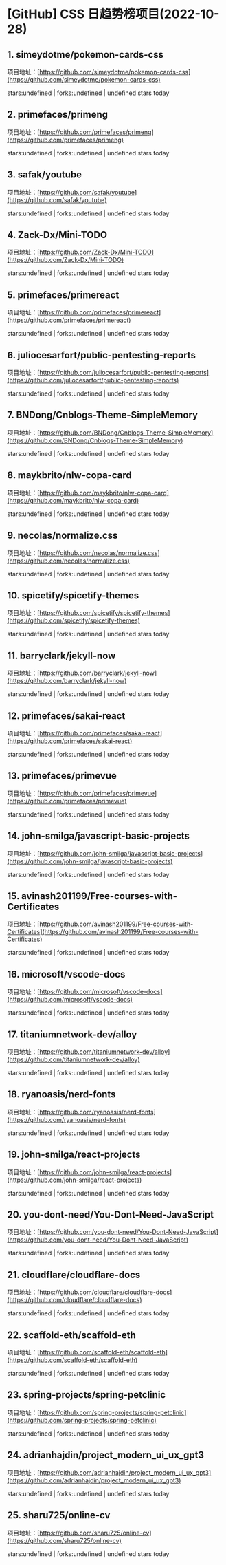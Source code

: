 # [GitHub] CSS 日趋势榜项目(2022-10-28)

## 1. simeydotme/pokemon-cards-css 

项目地址：[https://github.com/simeydotme/pokemon-cards-css](https://github.com/simeydotme/pokemon-cards-css)

stars:undefined | forks:undefined | undefined stars today 



## 2. primefaces/primeng 

项目地址：[https://github.com/primefaces/primeng](https://github.com/primefaces/primeng)

stars:undefined | forks:undefined | undefined stars today 



## 3. safak/youtube 

项目地址：[https://github.com/safak/youtube](https://github.com/safak/youtube)

stars:undefined | forks:undefined | undefined stars today 



## 4. Zack-Dx/Mini-TODO 

项目地址：[https://github.com/Zack-Dx/Mini-TODO](https://github.com/Zack-Dx/Mini-TODO)

stars:undefined | forks:undefined | undefined stars today 



## 5. primefaces/primereact 

项目地址：[https://github.com/primefaces/primereact](https://github.com/primefaces/primereact)

stars:undefined | forks:undefined | undefined stars today 



## 6. juliocesarfort/public-pentesting-reports 

项目地址：[https://github.com/juliocesarfort/public-pentesting-reports](https://github.com/juliocesarfort/public-pentesting-reports)

stars:undefined | forks:undefined | undefined stars today 



## 7. BNDong/Cnblogs-Theme-SimpleMemory 

项目地址：[https://github.com/BNDong/Cnblogs-Theme-SimpleMemory](https://github.com/BNDong/Cnblogs-Theme-SimpleMemory)

stars:undefined | forks:undefined | undefined stars today 



## 8. maykbrito/nlw-copa-card 

项目地址：[https://github.com/maykbrito/nlw-copa-card](https://github.com/maykbrito/nlw-copa-card)

stars:undefined | forks:undefined | undefined stars today 



## 9. necolas/normalize.css 

项目地址：[https://github.com/necolas/normalize.css](https://github.com/necolas/normalize.css)

stars:undefined | forks:undefined | undefined stars today 



## 10. spicetify/spicetify-themes 

项目地址：[https://github.com/spicetify/spicetify-themes](https://github.com/spicetify/spicetify-themes)

stars:undefined | forks:undefined | undefined stars today 



## 11. barryclark/jekyll-now 

项目地址：[https://github.com/barryclark/jekyll-now](https://github.com/barryclark/jekyll-now)

stars:undefined | forks:undefined | undefined stars today 



## 12. primefaces/sakai-react 

项目地址：[https://github.com/primefaces/sakai-react](https://github.com/primefaces/sakai-react)

stars:undefined | forks:undefined | undefined stars today 



## 13. primefaces/primevue 

项目地址：[https://github.com/primefaces/primevue](https://github.com/primefaces/primevue)

stars:undefined | forks:undefined | undefined stars today 



## 14. john-smilga/javascript-basic-projects 

项目地址：[https://github.com/john-smilga/javascript-basic-projects](https://github.com/john-smilga/javascript-basic-projects)

stars:undefined | forks:undefined | undefined stars today 



## 15. avinash201199/Free-courses-with-Certificates 

项目地址：[https://github.com/avinash201199/Free-courses-with-Certificates](https://github.com/avinash201199/Free-courses-with-Certificates)

stars:undefined | forks:undefined | undefined stars today 



## 16. microsoft/vscode-docs 

项目地址：[https://github.com/microsoft/vscode-docs](https://github.com/microsoft/vscode-docs)

stars:undefined | forks:undefined | undefined stars today 



## 17. titaniumnetwork-dev/alloy 

项目地址：[https://github.com/titaniumnetwork-dev/alloy](https://github.com/titaniumnetwork-dev/alloy)

stars:undefined | forks:undefined | undefined stars today 



## 18. ryanoasis/nerd-fonts 

项目地址：[https://github.com/ryanoasis/nerd-fonts](https://github.com/ryanoasis/nerd-fonts)

stars:undefined | forks:undefined | undefined stars today 



## 19. john-smilga/react-projects 

项目地址：[https://github.com/john-smilga/react-projects](https://github.com/john-smilga/react-projects)

stars:undefined | forks:undefined | undefined stars today 



## 20. you-dont-need/You-Dont-Need-JavaScript 

项目地址：[https://github.com/you-dont-need/You-Dont-Need-JavaScript](https://github.com/you-dont-need/You-Dont-Need-JavaScript)

stars:undefined | forks:undefined | undefined stars today 



## 21. cloudflare/cloudflare-docs 

项目地址：[https://github.com/cloudflare/cloudflare-docs](https://github.com/cloudflare/cloudflare-docs)

stars:undefined | forks:undefined | undefined stars today 



## 22. scaffold-eth/scaffold-eth 

项目地址：[https://github.com/scaffold-eth/scaffold-eth](https://github.com/scaffold-eth/scaffold-eth)

stars:undefined | forks:undefined | undefined stars today 



## 23. spring-projects/spring-petclinic 

项目地址：[https://github.com/spring-projects/spring-petclinic](https://github.com/spring-projects/spring-petclinic)

stars:undefined | forks:undefined | undefined stars today 



## 24. adrianhajdin/project_modern_ui_ux_gpt3 

项目地址：[https://github.com/adrianhajdin/project_modern_ui_ux_gpt3](https://github.com/adrianhajdin/project_modern_ui_ux_gpt3)

stars:undefined | forks:undefined | undefined stars today 



## 25. sharu725/online-cv 

项目地址：[https://github.com/sharu725/online-cv](https://github.com/sharu725/online-cv)

stars:undefined | forks:undefined | undefined stars today 



